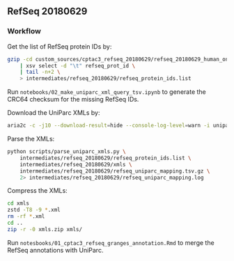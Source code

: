 ## RefSeq 20180629

### Workflow
Get the list of RefSeq protein IDs by:

```bash
gzip -cd custom_sources/cptac3_refseq_20180629/refseq_20180629_human_only_unique_loci.tsv.gz \
    | xsv select -d "\t" refseq_prot_id \
    | tail -n+2 \
    > intermediates/refseq_20180629/refseq_protein_ids.list
```

Run `notebooks/02_make_uniparc_xml_query_tsv.ipynb` to generate the CRC64 checksum for the missing RefSeq IDs.

Download the UniParc XMLs by:

```bash
aria2c -c -j10 --download-result=hide --console-log-level=warn -i uniparc_aria2_downloads.links
```

Parse the XMLs:

```bash
python scripts/parse_uniparc_xmls.py \
    intermediates/refseq_20180629/refseq_protein_ids.list \
    intermediates/refseq_20180629/xmls \
    intermediates/refseq_20180629/refseq_uniparc_mapping.tsv.gz \
    2> intermediates/refseq_20180629/refseq_uniparc_mapping.log
```

Compress the XMLs:

```bash
cd xmls
zstd -T8 -9 *.xml
rm -rf *.xml
cd ..
zip -r -0 xmls.zip xmls/
```

Run `notesbooks/01_cptac3_refseq_granges_annotation.Rmd` to merge the RefSeq annotations with UniParc.
